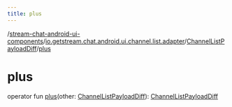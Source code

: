 ```yaml
---
title: plus
---
```

/[stream-chat-android-ui-components](../../index.md)/[io.getstream.chat.android.ui.channel.list.adapter](../index.md)/[ChannelListPayloadDiff](index.md)/[plus](plus.md)  
  
  
  
# plus  
operator fun [plus](plus.md)(other: [ChannelListPayloadDiff](index.md)): [ChannelListPayloadDiff](index.md)
